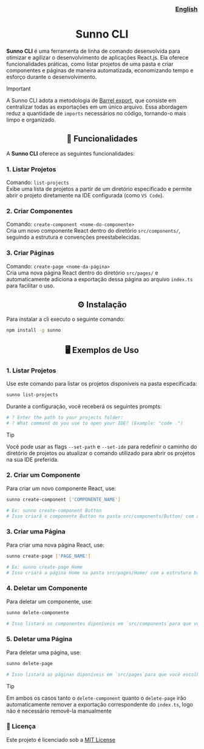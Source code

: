 <h3 align="right"> <a href="https://github.com/RaianRodrigues/sunno/blob/main/docs/en-US.md">English</a>
  
<h1 align="center"> Sunno CLI </h1>

**Sunno CLI** é uma ferramenta de linha de comando desenvolvida para otimizar e agilizar o desenvolvimento de aplicações React.js. Ela oferece funcionalidades práticas, como listar projetos de uma pasta e criar componentes e páginas de maneira automatizada, economizando tempo e esforço durante o desenvolvimento.

> [!IMPORTANT]
> A Sunno CLI adota a metodologia de [Barrel export](https://basarat.gitbook.io/typescript/main-1/barrel), que consiste em centralizar todas as exportações em um único arquivo.
> Essa abordagem reduz a quantidade de `imports` necessários no código, tornando-o mais limpo e organizado.

<h2 align="center"> 🚀 Funcionalidades </h2>

A **Sunno CLI** oferece as seguintes funcionalidades:

### 1. **Listar Projetos**

Comando: `list-projects`  
Exibe uma lista de projetos a partir de um diretório especificado e permite abrir o projeto diretamente na IDE configurada (como `VS Code`).

### 2. **Criar Componentes**

Comando: `create-component <nome-do-componente>`  
Cria um novo componente React dentro do diretório `src/components/`, seguindo a estrutura e convenções preestabelecidas.

### 3. **Criar Páginas**

Comando: `create-page <nome-da-página>`  
Cria uma nova página React dentro do diretório `src/pages/` e automaticamente adiciona a exportação dessa página ao arquivo `index.ts` para facilitar o uso.

<h2 align="center"> ⚙️ Instalação </h2>
Para instalar a cli executo o seguinte comando:

```bash
npm install -g sunno
```

<h2 align="center"> 🖥️ Exemplos de Uso </h2>

### 1. Listar Projetos

Use este comando para listar os projetos disponíveis na pasta especificada:

```bash
sunno list-projects
```

Durante a configuração, você receberá os seguintes prompts:

```bash
# ? Enter the path to your projects folder:
# ? What command do you use to open your IDE? (Example: "code .")
```

> [!TIP]
> Você pode usar as flags `--set-path` e `--set-ide` para redefinir o caminho do diretório de
> projetos ou atualizar o comando utilizado para abrir os projetos na sua IDE preferida.

### 2. Criar um Componente

Para criar um novo componente React, use:

```bash
sunno create-component ['COMPONENTE_NAME']

# Ex: sunno create-component Button
# Isso criará o componente Button na pasta src/components/Button/ com a estrutura básica.
```

### 3. Criar uma Página

Para criar uma nova página React, use:

```bash
sunno create-page ['PAGE_NAME']

# Ex: sunno create-page Home
# Isso criará a página Home na pasta src/pages/Home/ com a estrutura básica.
```

### 4. Deletar um Componente

Para deletar um componente, use:

```bash
sunno delete-componente

# Isso listará os componentes diponíveis em `src/components`para que você escolha.
```

### 5. Deletar uma Página

Para deletar uma página, use:

```bash
sunno delete-page

# Isso listará as páginas diponíveis em `src/pages`para que você escolha.
```

> [!TIP]
> Em ambos os casos tanto o `delete-component` quanto o `delete-page` irão automaticamente remover a exportação correspondente do
>`index.ts`, logo não é necessário removê-la manualmente

### 📄 Licença

Este projeto é licenciado sob a [MIT License](https://github.com/RaianRodrigues/sunno/blob/main/LICENSE)
